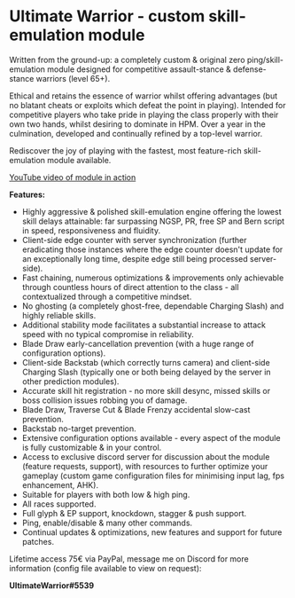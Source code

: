 # Ultimate Warrior - custom skill-emulation module
Written from the ground-up: a completely custom & original zero ping/skill-emulation module designed for competitive assault-stance & defense-stance warriors (level 65+).

Ethical and retains the essence of warrior whilst offering advantages (but no blatant cheats or exploits which defeat the point in playing). 
Intended for competitive players who take pride in playing the class properly with their own two hands, whilst desiring to dominate in HPM. 
Over a year in the culmination, developed and continually refined by a top-level warrior.

Rediscover the joy of playing with the fastest, most feature-rich skill-emulation module available. 

[YouTube video of module in action](https://youtu.be/c2EtAUxVRqg)

**Features:**
* Highly aggressive & polished skill-emulation engine offering the lowest skill delays attainable: far surpassing NGSP, PR, free SP and Bern script in speed, responsiveness and fluidity.
* Client-side edge counter with server synchronization (further eradicating those instances where the edge counter doesn't update for an exceptionally long time, despite edge still being processed server-side).
* Fast chaining, numerous optimizations & improvements only achievable through countless hours of direct attention to the class - all contextualized through a competitive mindset.
* No ghosting (a completely ghost-free, dependable Charging Slash) and highly reliable skills.
* Additional stability mode facilitates a substantial increase to attack speed with no typical compromise in reliability.
* Blade Draw early-cancellation prevention (with a huge range of configuration options).
* Client-side Backstab (which correctly turns camera) and client-side Charging Slash (typically one or both being delayed by the server in other prediction modules).
* Accurate skill hit registration - no more skill desync, missed skills or boss collision issues robbing you of damage.
* Blade Draw, Traverse Cut & Blade Frenzy accidental slow-cast prevention.
* Backstab no-target prevention.
* Extensive configuration options available - every aspect of the module is fully customizable & in your control.
* Access to exclusive discord server for discussion about the module (feature requests, support), with resources to further optimize your gameplay (custom game configuration files for minimising input lag, fps enhancement, AHK).
* Suitable for players with both low & high ping.
* All races supported.
* Full glyph & EP support, knockdown, stagger & push support.
* Ping, enable/disable & many other commands.
* Continual updates & optimizations, new features and support for future patches.

Lifetime access 75€ via PayPal, message me on Discord for more information (config file available to view on request):

**UltimateWarrior#5539**
